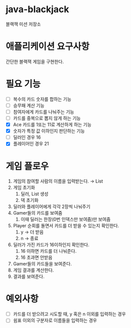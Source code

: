 # java-blackjack

블랙잭 미션 저장소

# 애플리케이션 요구사항

간단한 블랙잭 게임을 구현한다.

# 필요 기능

- [ ]  복수의 카드 숫자를 합하는 기능
- [ ]  승무패 계산 기능
- [ ]  참여자에게 카드를 나눠주는 기능
- [ ]  카드를 중복으로 뽑지 않게 하는 기능
- [x]  Ace 카드를 1또는 11로 계산하게 하는 기능
- [x]  숫자가 특정 값 이하인지 판단하는 기능
- [ ] 딜러인 경우 16
- [x] 플레이어인 경우 21

# 게임 플로우

1. 게임의 참여할 사람의 이름을 입력받는다. → List<String>
2. 게임 초기화
    1. 딜러, List<Player> 생성
    2. 덱 초기화
3. 딜러와 플레이어에게 각각 2장씩 나눠주기
4. Gamer들의 카드를 보여줌
    1. 이때 딜러는 한장(0번 인덱스만 보여줌)만 보여줌
5. Player 순회를 돌면서 카드를 더 받을 수 있는지 확인한다.
    1. y → 더 받음
    2. n → 종료
6. 딜러가 가진 카드가 16이하인지 확인한다.
    1. 16 이하면 카드를 더 나눠준다.
    2. 16 초과면 안받음
7. Gamer들의 카드들을 보여준다.
8. 게임 결과를 계산한다.
9. 결과를 보여준다.

# 예외사항

- [ ] 카드를 더 받으려고 시도할 때, y 혹은 n 이외를 입력하는 경우
- [ ] 쉼표 이외의 구분자로 이름들을 입력하는 경우